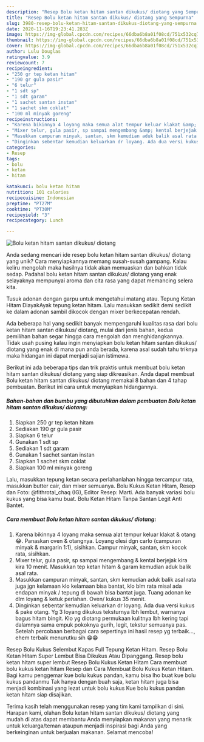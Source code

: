 ```yaml
---
description: "Resep Bolu ketan hitam santan dikukus/ diotang yang Sempurna"
title: "Resep Bolu ketan hitam santan dikukus/ diotang yang Sempurna"
slug: 3980-resep-bolu-ketan-hitam-santan-dikukus-diotang-yang-sempurna
date: 2020-11-16T19:23:41.283Z
image: https://img-global.cpcdn.com/recipes/66dba6b8a01f08cd/751x532cq70/bolu-ketan-hitam-santan-dikukus-diotang-foto-resep-utama.jpg
thumbnail: https://img-global.cpcdn.com/recipes/66dba6b8a01f08cd/751x532cq70/bolu-ketan-hitam-santan-dikukus-diotang-foto-resep-utama.jpg
cover: https://img-global.cpcdn.com/recipes/66dba6b8a01f08cd/751x532cq70/bolu-ketan-hitam-santan-dikukus-diotang-foto-resep-utama.jpg
author: Lulu Douglas
ratingvalue: 3.9
reviewcount: 7
recipeingredient:
- "250 gr tep ketan hitam"
- "190 gr gula pasir"
- "6 telur"
- "1 sdt sp"
- "1 sdt garam"
- "1 sachet santan instan"
- "1 sachet skm coklat"
- "100 ml minyak goreng"
recipeinstructions:
- "Karena bikinnya 4 loyang maka semua alat tempur keluar klakat &amp; otang 😂. Panaskan oven &amp; otangnya. Loyang olesi dgn carlo (campuran minyak &amp; margarin 1:1), sisihkan. Campur minyak, santan, skm kocok rata, sisihkan."
- "Mixer telur, gula pasir, sp sampai mengembang &amp; kental berjejak kira kira 10 menit. Masukkan tep ketan hitam &amp; garam kemudian aduk balik asal rata."
- "Masukkan campuran minyak, santan, skm kemudian aduk balik asal rata juga jgn kelamaan klo kelamaan bisa bantat, klo blm rata misal ada endapan minyak / tepung di bawah bisa bantat juga. Tuang adonan ke dlm loyang &amp; ketuk perlahan. Oven/ kukus 35 menit."
- "Dinginkan sebentar kemudian keluarkan dr loyang. Ada dua versi kukus &amp; pake otang. Yg 3 loyang dikukus teksturnya lbh lembut, warnanya bagus hitam bingit. Klo yg diotang permukaan kulitnya lbh kering tapi dalamnya sama empuk pokoknya gurih, legit, tekstur semuanya pas. Setelah percobaan berbagai cara sepertinya ini hasil resep yg terbaik..., ehem terbaik menurutku sih 😁😁"
categories:
- Resep
tags:
- bolu
- ketan
- hitam

katakunci: bolu ketan hitam 
nutrition: 101 calories
recipecuisine: Indonesian
preptime: "PT27M"
cooktime: "PT30M"
recipeyield: "3"
recipecategory: Lunch

---
```



![Bolu ketan hitam santan dikukus/ diotang](https://img-global.cpcdn.com/recipes/66dba6b8a01f08cd/751x532cq70/bolu-ketan-hitam-santan-dikukus-diotang-foto-resep-utama.jpg)

Anda sedang mencari ide resep bolu ketan hitam santan dikukus/ diotang yang unik? Cara menyiapkannya memang susah-susah gampang. Kalau keliru mengolah maka hasilnya tidak akan memuaskan dan bahkan tidak sedap. Padahal bolu ketan hitam santan dikukus/ diotang yang enak selayaknya mempunyai aroma dan cita rasa yang dapat memancing selera kita.

Tusuk adonan dengan garpu untuk mengetahui matang atau. Tepung Ketan Hitam DiayakAyak tepung ketan hitam. Lalu masukkan sedikit demi sedikit ke dalam adonan sambil dikocok dengan mixer berkecepatan rendah.

Ada beberapa hal yang sedikit banyak mempengaruhi kualitas rasa dari bolu ketan hitam santan dikukus/ diotang, mulai dari jenis bahan, kedua pemilihan bahan segar hingga cara mengolah dan menghidangkannya. Tidak usah pusing kalau ingin menyiapkan bolu ketan hitam santan dikukus/ diotang yang enak di mana pun anda berada, karena asal sudah tahu triknya maka hidangan ini dapat menjadi sajian istimewa.


Berikut ini ada beberapa tips dan trik praktis untuk membuat bolu ketan hitam santan dikukus/ diotang yang siap dikreasikan. Anda dapat membuat Bolu ketan hitam santan dikukus/ diotang memakai 8 bahan dan 4 tahap pembuatan. Berikut ini cara untuk menyiapkan hidangannya.

<!--inarticleads1-->

##### Bahan-bahan dan bumbu yang dibutuhkan dalam pembuatan Bolu ketan hitam santan dikukus/ diotang:

1. Siapkan 250 gr tep ketan hitam
1. Sediakan 190 gr gula pasir
1. Siapkan 6 telur
1. Gunakan 1 sdt sp
1. Sediakan 1 sdt garam
1. Gunakan 1 sachet santan instan
1. Siapkan 1 sachet skm coklat
1. Siapkan 100 ml minyak goreng


Lalu, masukkan tepung ketan secara perlahanlahan hingga tercampur rata, masukkan butter cair, dan mixer semuanya. Bolu Kukus Ketan Hitam, Resep dan Foto: @fithrotal_chaq (IG), Editor Resep: Marti. Ada banyak variasi bolu kukus yang bisa kamu buat. Bolu Ketan Hitam Tanpa Santan Legit Anti Bantet. 

<!--inarticleads2-->

##### Cara membuat Bolu ketan hitam santan dikukus/ diotang:

1. Karena bikinnya 4 loyang maka semua alat tempur keluar klakat &amp; otang 😂. Panaskan oven &amp; otangnya. Loyang olesi dgn carlo (campuran minyak &amp; margarin 1:1), sisihkan. Campur minyak, santan, skm kocok rata, sisihkan.
1. Mixer telur, gula pasir, sp sampai mengembang &amp; kental berjejak kira kira 10 menit. Masukkan tep ketan hitam &amp; garam kemudian aduk balik asal rata.
1. Masukkan campuran minyak, santan, skm kemudian aduk balik asal rata juga jgn kelamaan klo kelamaan bisa bantat, klo blm rata misal ada endapan minyak / tepung di bawah bisa bantat juga. Tuang adonan ke dlm loyang &amp; ketuk perlahan. Oven/ kukus 35 menit.
1. Dinginkan sebentar kemudian keluarkan dr loyang. Ada dua versi kukus &amp; pake otang. Yg 3 loyang dikukus teksturnya lbh lembut, warnanya bagus hitam bingit. Klo yg diotang permukaan kulitnya lbh kering tapi dalamnya sama empuk pokoknya gurih, legit, tekstur semuanya pas. Setelah percobaan berbagai cara sepertinya ini hasil resep yg terbaik..., ehem terbaik menurutku sih 😁😁


Resep Bolu Kukus Selembut Kapas Full Tepung Ketan Hitam. Resep Bolu Ketan Hitam Super Lembut Bisa Dikukus Atau Dipanggang. Resep bolu ketan hitam super lembut Resep Bolu Kukus Ketan Hitam Cara membuat bolu kukus ketan hitam Resep dan Cara Membuat Bolu Kukus Ketan Hitam. Bagi kamu penggemar kue bolu kukus pandan, kamu bisa lho buat kue bolu kukus pandanmu Tak hanya dengan buah saja, ketan hitam juga bisa menjadi kombinasi yang lezat untuk bolu kukus Kue bolu kukus pandan ketan hitam siap disajikan. 

Terima kasih telah menggunakan resep yang tim kami tampilkan di sini. Harapan kami, olahan Bolu ketan hitam santan dikukus/ diotang yang mudah di atas dapat membantu Anda menyiapkan makanan yang menarik untuk keluarga/teman ataupun menjadi inspirasi bagi Anda yang berkeinginan untuk berjualan makanan. Selamat mencoba!
